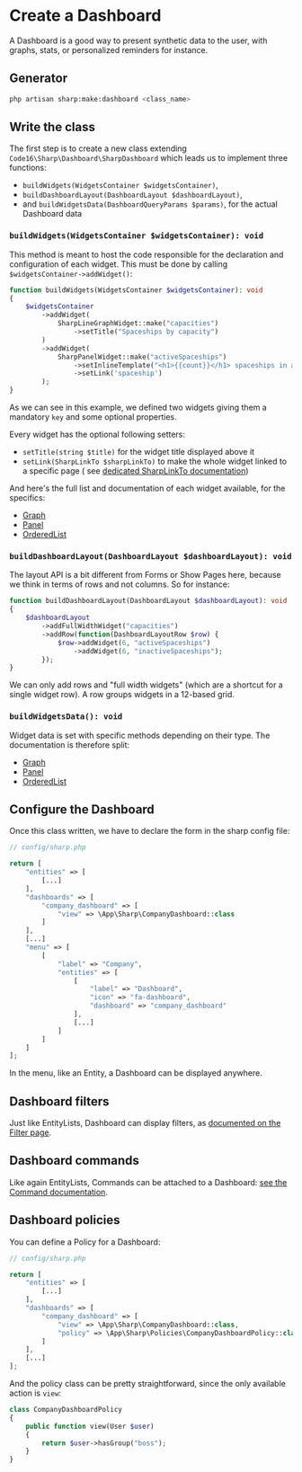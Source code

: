 # Create a Dashboard

A Dashboard is a good way to present synthetic data to the user, with graphs, stats, or personalized reminders for instance.

## Generator

```bash
php artisan sharp:make:dashboard <class_name>
```

## Write the class

The first step is to create a new class extending `Code16\Sharp\Dashboard\SharpDashboard` which leads us to implement
three functions:

- `buildWidgets(WidgetsContainer $widgetsContainer)`,
- `buildDashboardLayout(DashboardLayout $dashboardLayout)`,
- and `buildWidgetsData(DashboardQueryParams $params)`, for the actual Dashboard data

### `buildWidgets(WidgetsContainer $widgetsContainer): void`

This method is meant to host the code responsible for the declaration and configuration of each widget. This must be
done by calling `$widgetsContainer->addWidget()`:

```php
function buildWidgets(WidgetsContainer $widgetsContainer): void
{
    $widgetsContainer
        ->addWidget(
            SharpLineGraphWidget::make("capacities")
                ->setTitle("Spaceships by capacity")
        )
        ->addWidget(
            SharpPanelWidget::make("activeSpaceships")
                ->setInlineTemplate("<h1>{{count}}</h1> spaceships in activity")
                ->setLink('spaceship')
        );
}
```

As we can see in this example, we defined two widgets giving them a mandatory `key` and some optional properties.

Every widget has the optional following setters:

- `setTitle(string $title)` for the widget title displayed above it
- `setLink(SharpLinkTo $sharpLinkTo)` to make the whole widget linked to a specific page (
  see [dedicated SharpLinkTo documentation](link-to.md))

And here's the full list and documentation of each widget available, for the specifics:

- [Graph](dashboard-widgets/graph.md)
- [Panel](dashboard-widgets/panel.md)
- [OrderedList](dashboard-widgets/ordered-list.md)

### `buildDashboardLayout(DashboardLayout $dashboardLayout): void`

The layout API is a bit different from Forms or Show Pages here, because we think in terms of rows and not columns. So
for instance:

```php
function buildDashboardLayout(DashboardLayout $dashboardLayout): void
{
    $dashboardLayout
        ->addFullWidthWidget("capacities")
        ->addRow(function(DashboardLayoutRow $row) {
            $row->addWidget(6, "activeSpaceships")
                ->addWidget(6, "inactiveSpaceships");
        });
}
```

We can only add rows and "full width widgets" (which are a shortcut for a single widget row). A row groups widgets in a 12-based grid.

### `buildWidgetsData(): void`

Widget data is set with specific methods depending on their type. The documentation is therefore split:

- [Graph](dashboard-widgets/graph.md)
- [Panel](dashboard-widgets/panel.md)
- [OrderedList](dashboard-widgets/ordered-list.md)

## Configure the Dashboard

Once this class written, we have to declare the form in the sharp config file:

```php
// config/sharp.php

return [
    "entities" => [
        [...]
    ],
    "dashboards" => [
        "company_dashboard" => [
            "view" => \App\Sharp\CompanyDashboard::class
        ]
    ],
    [...]
    "menu" => [
        [
            "label" => "Company",
            "entities" => [
                [
                    "label" => "Dashboard",
                    "icon" => "fa-dashboard",
                    "dashboard" => "company_dashboard"
                ],
                [...]
            ]
        ]
    ]
];
```

In the menu, like an Entity, a Dashboard can be displayed anywhere.

## Dashboard filters

Just like EntityLists, Dashboard can display filters, as [documented on the Filter page](filters.md).

## Dashboard commands

Like again EntityLists, Commands can be attached to a Dashboard: [see the Command documentation](commands.md).

## Dashboard policies

You can define a Policy for a Dashboard:

```php
// config/sharp.php

return [
    "entities" => [
        [...]
    ],
    "dashboards" => [
        "company_dashboard" => [
            "view" => \App\Sharp\CompanyDashboard::class,
            "policy" => \App\Sharp\Policies\CompanyDashboardPolicy::class,
        ]
    ],
    [...]
];
```

And the policy class can be pretty straightforward, since the only available action is `view`:

```php
class CompanyDashboardPolicy
{
    public function view(User $user)
    {
        return $user->hasGroup("boss");
    }
}
```

